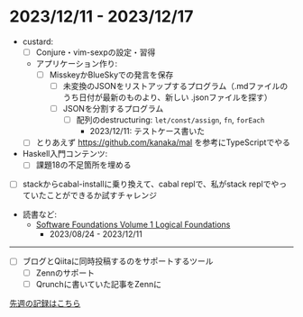# 2023/12/11 - 2023/12/17

- custard:
    - [ ] Conjure・vim-sexpの設定・習得
    - アプリケーション作り:
        - [ ] MisskeyかBlueSkyでの発言を保存
            - [ ] 未変換のJSONをリストアップするプログラム（.mdファイルのうち日付が最新のものより、新しい .jsonファイルを探す）
            - [ ] JSONを分割するプログラム
                - [ ] 配列のdestructuring: `let/const/assign`, `fn`, `forEach`
                    - 2023/12/11: テストケース書いた
    - [ ] とりあえず <https://github.com/kanaka/mal> を参考にTypeScriptでやる
- Haskell入門コンテンツ:
    - [ ] 課題18の不足箇所を埋める
- [ ] stackからcabal-installに乗り換えて、cabal replで、私がstack replでやっていたことができるか試すチャレンジ
- 読書など:
    - [Software Foundations Volume 1 Logical Foundations](https://softwarefoundations.cis.upenn.edu/lf-current/index.html)
        - 2023/08/24 - 2023/12/11

------

- [ ] ブログとQiitaに同時投稿するのをサポートするツール
    - [ ] Zennのサポート
    - [ ] Qrunchに書いていた記事をZennに

[先週の記録はこちら](https://github.com/igrep/daily-commits/blob/9ccabc787ee44e57e1eba687558dc3c9c6fbbb64/yesterday.md)
